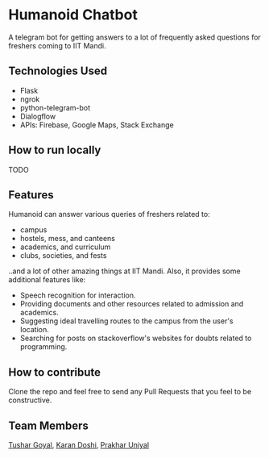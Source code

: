 # Humanoid Chatbot

A telegram bot for getting answers to a lot of frequently asked questions for freshers coming to IIT Mandi.

## Technologies Used
* Flask
* ngrok
* python-telegram-bot
* Dialogflow
* APIs: Firebase, Google Maps, Stack Exchange

## How to run locally
TODO

## Features
Humanoid can answer various queries of freshers related to:
* campus 
* hostels, mess, and canteens
* academics, and curriculum
* clubs, societies, and fests

..and a lot of other amazing things at IIT Mandi. Also, it provides some additional features like:
* Speech recognition for interaction.
* Providing documents and other resources related to admission and academics.
* Suggesting ideal travelling routes to the campus from the user's location.
* Searching for posts on stackoverflow's websites for doubts related to programming.

## How to contribute
Clone the repo and feel free to send any Pull Requests that you feel to be constructive.

## Team Members
[Tushar Goyal](https://github.com/tushargoyal22), [Karan Doshi](https://github.com/karansdoshi), [Prakhar Uniyal](https://github.com/PrakharUniyal)
